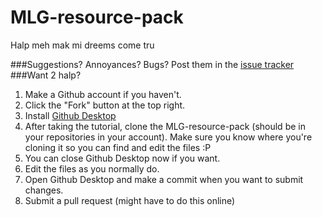 # MLG-resource-pack
Halp meh mak mi dreems come tru

###Suggestions? Annoyances? Bugs?
Post them in the [issue tracker](https://github.com/RoboMWM/MLG-resource-pack/issues)
###Want 2 halp?

1. Make a Github account if you haven't.
2. Click the "Fork" button at the top right.
2. Install [Github Desktop](http://desktop.github.com/)
3. After taking the tutorial, clone the MLG-resource-pack (should be in your repositories in your account). Make sure you know where you're cloning it so you can find and edit the files :P
4. You can close Github Desktop now if you want.
4. Edit the files as you normally do.
5. Open Github Desktop and make a commit when you want to submit changes.
6. Submit a pull request (might have to do this online)
